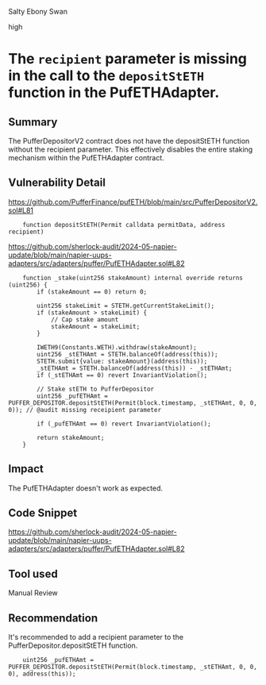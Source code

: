 Salty Ebony Swan

high

# The `recipient` parameter is missing in the call to the `depositStETH` function in the PufETHAdapter.


## Summary
The PufferDepositorV2 contract does not have the depositStETH function without the recipient parameter.
This effectively disables the entire staking mechanism within the PufETHAdapter contract.

## Vulnerability Detail
https://github.com/PufferFinance/pufETH/blob/main/src/PufferDepositorV2.sol#L81
```solidity
    function depositStETH(Permit calldata permitData, address recipient)
```

https://github.com/sherlock-audit/2024-05-napier-update/blob/main/napier-uups-adapters/src/adapters/puffer/PufETHAdapter.sol#L82
```solidity
    function _stake(uint256 stakeAmount) internal override returns (uint256) {
        if (stakeAmount == 0) return 0;

        uint256 stakeLimit = STETH.getCurrentStakeLimit();
        if (stakeAmount > stakeLimit) {
            // Cap stake amount
            stakeAmount = stakeLimit;
        }

        IWETH9(Constants.WETH).withdraw(stakeAmount);
        uint256 _stETHAmt = STETH.balanceOf(address(this));
        STETH.submit{value: stakeAmount}(address(this));
        _stETHAmt = STETH.balanceOf(address(this)) - _stETHAmt;
        if (_stETHAmt == 0) revert InvariantViolation();

        // Stake stETH to PufferDepositor
        uint256 _pufETHAmt = PUFFER_DEPOSITOR.depositStETH(Permit(block.timestamp, _stETHAmt, 0, 0, 0)); // @audit missing receipient parameter

        if (_pufETHAmt == 0) revert InvariantViolation();

        return stakeAmount;
    }
```

## Impact
The PufETHAdapter doesn't work as expected.

## Code Snippet
https://github.com/sherlock-audit/2024-05-napier-update/blob/main/napier-uups-adapters/src/adapters/puffer/PufETHAdapter.sol#L82

## Tool used

Manual Review

## Recommendation
It's recommended to add a recipient parameter to the PufferDepositor.depositStETH function.
```solidity
    uint256 _pufETHAmt = PUFFER_DEPOSITOR.depositStETH(Permit(block.timestamp, _stETHAmt, 0, 0, 0), address(this));
```

